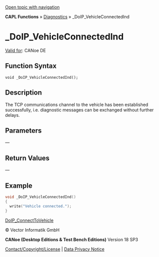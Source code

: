 [Open topic with navigation](../../../../../CANoeDEFamily.htm#Topics/CAPLFunctions/Diagnostics/Functions/CAPLfunctionDoIPVehicleConnectedIndn.md)

**CAPL Functions** » [Diagnostics](../CAPLfunctionsDiagnosticsOverview.md) » _DoIP_VehicleConnectedInd

# _DoIP_VehicleConnectedInd

[Valid for](../../../Shared/FeatureAvailability.md):  CANoe DE

## Function Syntax

```plaintext
void _DoIP_VehicleConnectedInd();
```

## Description

The TCP communications channel to the vehicle has been established successfully, i.e. diagnostic messages can be exchanged without further delays.

## Parameters

—

## Return Values

—

## Example

```c
void _DoIP_VehicleConnectedInd()
{
  write("Vehicle connected.");
}
```

[DoIP_ConnectToVehicle](CAPLfunctionDoIPConnectToVehicle.md)

© Vector Informatik GmbH

**CANoe (Desktop Editions & Test Bench Editions)** Version 18 SP3

[Contact/Copyright/License](../../../Shared/ContactCopyrightLicense.md) | [Data Privacy Notice](https://www.vector.com/int/en/company/get-info/privacy-policy/)